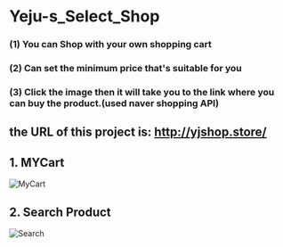 # Yeju-s_Select_Shop
### (1) You can Shop with your own shopping cart
### (2) Can set the minimum price that's suitable for you
### (3) Click the image then it will take you to the link where you can buy the product.(used naver shopping API)
## the URL of this project is:  http://yjshop.store/

## 1. MYCart
![MyCart](https://user-images.githubusercontent.com/104639605/235419428-335a319b-73a1-4dc8-a780-df6c604cd5c7.png)

## 2. Search Product
![Search](https://user-images.githubusercontent.com/104639605/235419437-3aab30db-1031-41f2-9d00-b6b723ceca9e.png)
